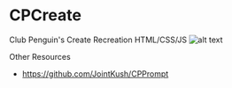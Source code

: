 # CPCreate
Club Penguin's Create Recreation HTML/CSS/JS
![alt text](https://i.imgur.com/8Qg8OmT.gif)

Other Resources
- https://github.com/JointKush/CPPrompt
